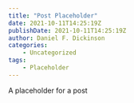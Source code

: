 ```yaml
---
title: "Post Placeholder"
date: 2021-10-11T14:25:19Z
publishDate: 2021-10-11T14:25:19Z
author: Daniel F. Dickinson
categories:
    - Uncategorized
tags:
    - Placeholder
---
```


A placeholder for a post